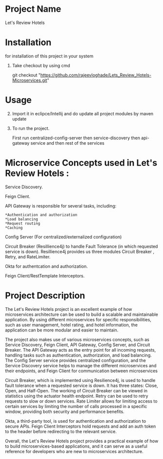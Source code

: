 # Project Name

Let's Review Hotels

# Installation

for installation of this project in your system 

1. Take checkout by using cmd 

	git checkout "https://github.com/rajeevloghade/Lets_Review_Hotels-Microservices.git"

# Usage

2. Import it in eclipce/Intellij and do update all project modules by maven update

3. To run the project. 

   First run centralized-config-server then service-discovery then api-gateway service and then rest of the services


# Microservice Concepts used in Let's Review Hotels : 

Service Discovery.

Feign Client.

API Gateway is responsible for several tasks, including:

    *Authentication and authorization
    *Load balancing
    *Request routing
    *Caching

Config Server (For centralized/externalized configuration) 

Circuit Breaker (Resillience4j) to handle Fault Tolerance (in which requested service is down). Resillience4j provides us three modules Circuit Breaker , Retry, and RateLimiter.

Okta for authentcation and authorization.

Feign Client/RestTemplate Interceptors.

# Project Description

The Let's Review Hotels project is an excellent example of how microservices architecture can be used to build a scalable and maintainable application. By using different microservices for specific responsibilities, such as user management, hotel rating, and hotel information, the application can be more modular and easier to maintain.

The project also makes use of various microservices concepts, such as Service Discovery, Feign Client, API Gateway, Config Server, and Circuit Breaker. The API Gateway acts as the entry point for all incoming requests, handling tasks such as authentication, authorization, and load balancing. The Config Server service provides centralized configuration, and the Service Discovery service helps to manage the different microservices and their endpoints, and Feign Client for communication between microservices

Circuit Breaker, which is implemented using Resilience4j, is used to handle fault tolerance when a requested service is down. It has three states: Close, Open, and Half-Open. The working of Circuit Breaker can be viewed in statistics using the actuator health endpoint. Retry can be used to retry requests to slow or down services. Rate Limiter allows for limiting access to certain services by limiting the number of calls processed in a specific window, providing both security and performance benefits.

Okta, a third-party tool, is used for authentication and authorization to secure APIs. Feign Client Interceptors hold requests and add an auth token to the header before redirecting to the relevant service.

Overall, the Let's Review Hotels project provides a practical example of how to build microservices-based applications, and it can serve as a useful reference for developers who are new to microservices architecture.

